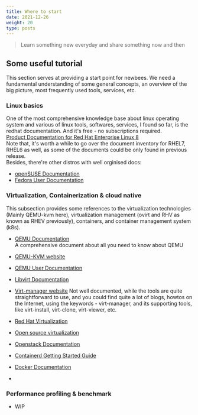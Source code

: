 ```yaml
---
title: Where to start
date: 2021-12-26
weight: 20
type: posts
---
```


> Learn something new everyday and share something now and then

## Some useful tutorial

This section serves at providing a start point for newbees. We need a fundamental understanding of some general concepts, an overview of the big picture, most frequently used tools, services, etc.

### Linux basics

One of the most comprehensive knowledge base about linux operating system and various of linux tools, softwares, services, I found so far, is the redhat documentation. And it's free - no subscriptions required.  
[Product Documentation for Red Hat Enterprise Linux 8 ](https://access.redhat.com/documentation/en-us/red_hat_enterprise_linux/8)  
Note that, it's worth a while to go over the document inventory for RHEL7, RHEL6 as well, as some of the documents could be only found in previous release.  
Besides, there're other distros with well orginised docs:  
- [openSUSE Documentation](https://doc.opensuse.org/)
- [Fedora User Documentation](https://docs.fedoraproject.org/en-US/docs/)

### Virtualization, Containerization & cloud native

This subsection provides some references to the virtualization technologies (Mainly QEMU-kvm here), virtualization management (ovirt and RHV as known as RHEV previously), containers, and container management system (k8s).

- [QEMU Documentation](https://www.qemu.org/docs/master/)  
A comprehensive document about all you need to know about QEMU
- [QEMU-KVM website](https://www.linux-kvm.org/page/Main_Page)
- [QEMU User Documentation](https://wiki.qemu.org/Category:User_documentation)
- [Libvirt Documentation](https://libvirt.org/docs.html)

- [Virt-manager website](https://virt-manager.org/)
Not well documented, while the tools are quite straightforward to use, and you could find quite a lot of blogs, howtos on the Internet, using the keywords - virt-manager, and its supporting tools, like virt-install, virt-clone, virt-viewer, etc.
- [Red Hat Virtualization](https://access.redhat.com/documentation/en-us/red_hat_virtualization/4.4)  
- [Open source virtualization](https://www.ovirt.org/documentation/)  
- [Openstack Documentation](https://docs.openstack.org/xena/?_ga=2.70887888.1343839674.1640432365-906552595.1638502134)

- [Containerd Getting Started Guide](https://containerd.io/docs/getting-started/)
- [Docker Documentation](https://docs.docker.com/)
- 

### Performance profiling & benchmark

- WIP
